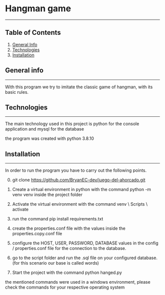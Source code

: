 # Hangman game

***
## Table of Contents
1. [General Info](#general-info)
2. [Technologies](#technologies)
3. [Installation](#installation)


## General info
***
With this program we try to imitate the classic game of hangman, with its basic rules.

## Technologies
***
The main technology used in this project is python for the console application and mysql for the database

the program was created with python 3.8.10
## Installation
***
In order to run the program you have to carry out the following points.

0. git clone https://github.com/BryanEC-dev/juego-del-ahorcado.git

1. Create a virtual environment in python with the command python -m venv venv inside the project folder

2. Activate the virtual environment with the command venv \ Scripts \ activate

3. run the command pip install requirements.txt

4. create the properties.conf file with the values inside the properties.copy.conf file

5. configure the HOST, USER, PASSWORD, DATABASE values in the config / properties.conf file for the connection to the database.

6. go to the script folder and run the .sql file on your configured database. (for this scenario our base is called words)

7. Start the project with the command python hanged.py

the mentioned commands were used in a windows environment, please check the commands for your respective operating system




